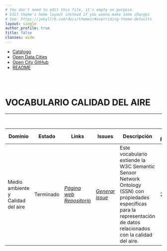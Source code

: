 ```yaml
---
# You don't need to edit this file, it's empty on purpose.
# Edit theme's home layout instead if you wanna make some changes
# See: https://jekyllrb.com/docs/themes/#overriding-theme-defaults
layout: single
author_profile: true 
title: false
classes: wide
---
```


<head>
<link href="stylesheet.css" rel="stylesheet"/>
  
  <nav class="style-4">
<ul class="menu-4">
	<li class="current"><a href="https://fempcatalogo.github.io/FEMPTFG/" data-hover="Catálogo">Catálogo</a></li>
	<li class="left"><a href="http://vocab.linkeddata.es/datosabiertos/" data-hover="Open Data Cities">Open Data Cities</a></li>
	<li class="left"><a href="https://github.com/opencitydata/" data-hover="Open City GitHub">Open City GitHub</a></li>
	<li class="left"><a href="https://github.com/opencitydata/medio-ambiente-calidad-aire/blob/master/README.md" data-hover="README">README</a>
</ul>
	</nav>
	<br><br>  
	
</head>

<div id="bodyid">

<h1> VOCABULARIO CALIDAD DEL AIRE </h1>
</div>
  
---

&nbsp;
 

  
  
| Dominio |  Estado  |   Links   |   Issues   |   Descripción   |  Fecha Publicación |   Prefijo   | Formatos |   Liciencia | Idiomas   | 
| -------- | -------- | --------- | ---------- | --------------- | -------- | --------- | -------- | --------- | ---------- | 
| Medio ambiente y Calidad del aire | Terminado | *[Página web](http://vocab.linkeddata.es/datosabiertos/def/medio-ambiente/calidad-aire/index-en.html)* *[Repositorio](https://github.com/opencitydata/medio-ambiente-calidad-aire)*  |  *[Generar issue](https://github.com/opencitydata/medio-ambiente-calidad-aire/issues)*   | Este vocabulario extiende la W3C Semantic Sensor Network Ontology (SSN) con propiedades específicas para la representación de datos relacionados con la calidad del aire.  | 26/01/19 | esair |  json+LD    rdf+xml    NTriples   turtle | CC-BY  | es   |
 
 
  

 

&nbsp;


  

